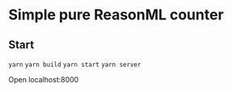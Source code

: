 # Simple pure ReasonML counter

## Start 

`yarn`
`yarn build`
`yarn start`
`yarn server`

Open localhost:8000